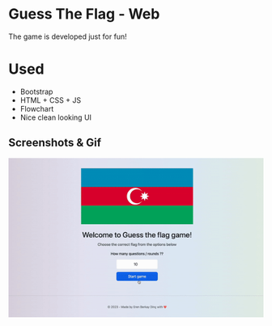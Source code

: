 # Guess The Flag - Web
The game is developed just for fun!

# Used
- Bootstrap
- HTML + CSS + JS
- Flowchart
- Nice clean looking UI

## Screenshots & Gif
![Browser](https://github.com/erenberkaydinc/GuessTheFlagWeb/blob/master/guesstheflag.gif?raw=true)
